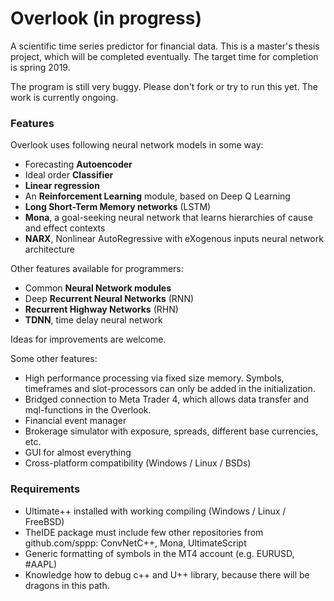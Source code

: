 # Overlook (in progress)
A scientific time series predictor for financial data. This is a master's thesis project, which will be completed eventually. The target time for completion is spring 2019.

The program is still very buggy. Please don't fork or try to run this yet. The work is currently ongoing.

### Features
Overlook uses following neural network models in some way:
- Forecasting **Autoencoder**
- Ideal order **Classifier**
- **Linear regression**
- An **Reinforcement Learning** module, based on Deep Q Learning
- **Long Short-Term Memory networks** (LSTM) 
- **Mona**, a goal-seeking neural network that learns hierarchies of cause and effect contexts
- **NARX**, Nonlinear AutoRegressive with eXogenous inputs neural network architecture

Other features available for programmers:
- Common **Neural Network modules**
- Deep **Recurrent Neural Networks** (RNN)
- **Recurrent Highway Networks** (RHN)
- **TDNN**, time delay neural network

Ideas for improvements are welcome.

Some other features:
- High performance processing via fixed size memory. Symbols, timeframes and slot-processors can only be added in the initialization.
- Bridged connection to Meta Trader 4, which allows data transfer and mql-functions in the Overlook.
- Financial event manager
- Brokerage simulator with exposure, spreads, different base currencies, etc.
- GUI for almost everything
- Cross-platform compatibility (Windows / Linux / BSDs)


### Requirements
- Ultimate++ installed with working compiling (Windows / Linux / FreeBSD)
- TheIDE package must include few other repositories from github.com/sppp: ConvNetC++, Mona, UltimateScript
- Generic formatting of symbols in the MT4 account (e.g. EURUSD, #AAPL)
- Knowledge how to debug c++ and U++ library, because there will be dragons in this path.
